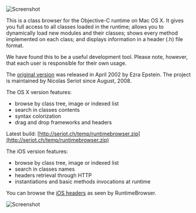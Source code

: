 ![Screenshot](https://github.com/nst/RuntimeBrowser/raw/master/art/screenshot.png "RuntimeBrowser Mac OS X")

This is a class browser for the Objective-C runtime on Mac OS X. It gives you full access to all classes loaded in the runtime; allows you to dynamically load new modules and their classes; shows every method implemented on each class; and displays information in a header (.h) file format.

We have found this to be a useful development tool. Please note, however, that each user is responsible for their own usage.

The [original version](http://www.prajnait.com/source/src_RuntimeBrowser.html) was released in April 2002 by Ezra Epstein. The project is maintained by Nicolas Seriot since August, 2008.

The OS X version features:

  * browse by class tree, image or indexed list
  * search in classes contents
  * syntax colorization
  * drag and drop frameworks and headers
  
Latest build: [http://seriot.ch/temp/runtimebrowser.zip](http://seriot.ch/temp/runtimebrowser.zip)

The iOS version features:

  * browse by class tree, image or indexed list
  * search in classes names
  * headers retrieval through HTTP
  * instantiations and basic methods invocations at runtime

You can browse the [iOS headers](https://github.com/nst/iOS-Runtime-Headers) as seen by RuntimeBrowser.

![Screenshot](https://github.com/nst/RuntimeBrowser/raw/master/art/screenshot_iphone.png "RuntimeBrowser iPhone")
